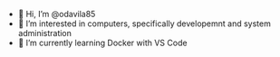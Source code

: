 - 👋 Hi, I’m @odavila85
- 👀 I’m interested in computers, specifically developemnt and system administration
- 🌱 I’m currently learning Docker with VS Code

<!---
odavila85/odavila85 is a ✨ special ✨ repository because its `README.md` (this file) appears on your GitHub profile.
You can click the Preview link to take a look at your changes.
--->
